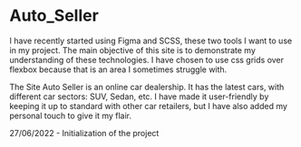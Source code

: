 # Auto_Seller

I have recently started using Figma and SCSS, these two tools I want to use in my project.
The main objective of this site is to demonstrate my understanding of these technologies.
I have chosen to use css grids over flexbox because that is an area I sometimes struggle with.


The Site Auto Seller is an online car dealership. It has the latest cars, with different car sectors: SUV, Sedan, etc.
I have made it user-friendly by keeping it up to standard with other car retailers, but I have also added my personal touch to give it my flair.

27/06/2022 - Initialization of the project
